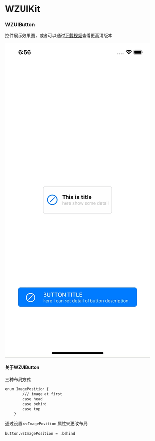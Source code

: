 # WZUIKit
 
 
### WZUIButton
控件展示效果图，或者可以通过[下载视频](https://github.com/WUYUEZONG/WZUIKit/blob/main/Example/ExampleResource/example.mp4)查看更高清版本

![WZUIButton](https://github.com/WUYUEZONG/WZUIKit/blob/main/Example/ExampleResource/example.gif)

#### 关于WZUIButton

三种布局方式

```
enum ImagePosition {
        /// image at first
        case head
        case behind
        case top
    }
```

通过设置 `wzImagePosition` 属性来更改布局
```
button.wzImagePosition = .behind
```
